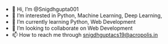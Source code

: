 - 👋 Hi, I’m @Snigdhgupta001
- 👀 I’m interested in Python, Machine Learning, Deep Learning,
- 🌱 I’m currently learning Python, Web Development
- 💞️ I’m looking to collaborate on Web Development
- 📫 How to reach me through snigdhguptacs19@acropolis.in

<!---
Snigdhgupta001/Snigdhgupta001 is a ✨ special ✨ repository because its `README.md` (this file) appears on your GitHub profile.
You can click the Preview link to take a look at your changes.
--->
